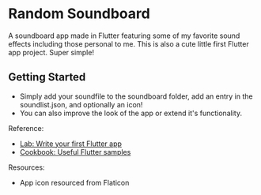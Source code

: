 # Random Soundboard

A soundboard app made in Flutter featuring some of my favorite sound effects
including those personal to me. This is also a cute little first Flutter app project.
Super simple!

## Getting Started

* Simply add your soundfile to the soundboard folder, add an entry in the soundlist.json, and optionally an icon!
* You can also improve the look of the app or extend it's functionality.

Reference:
- [Lab: Write your first Flutter app](https://flutter.dev/docs/get-started/codelab)
- [Cookbook: Useful Flutter samples](https://flutter.dev/docs/cookbook)

Resources:
- App icon resourced from Flaticon
